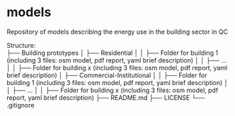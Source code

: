 # models
Repository of models describing the energy use in the building sector in QC  

Structure:  
├── Building prototypes
│   ├── Residential
│   │   ├── Folder for building 1 (including 3 files: osm model, pdf report, yaml brief description)
│   │   ├── ...
│   │   ├── Folder for building x (including 3 files: osm model, pdf report, yaml brief description)
│   ├── Commercial-Institutional
│   │   ├── Folder for building 1 (including 3 files: osm model, pdf report, yaml brief description)
│   │   ├── ...
│   │   ├── Folder for building x (including 3 files: osm model, pdf report, yaml brief description)
├── README.md
├── LICENSE
└── .gitignore

